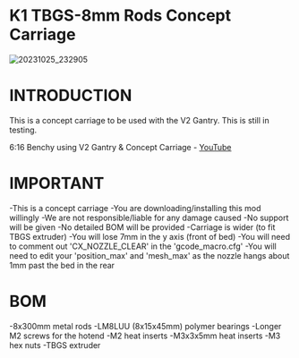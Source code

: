 #  K1 TBGS-8mm Rods Concept Carriage


![20231025_232905](https://github.com/D3vil-Design/K1-Hardware-Mods/assets/145330457/bff8e976-61a2-4c78-91ca-3e268ad8097a)


# INTRODUCTION

This is a concept carriage to be used with the V2 Gantry. This is still in testing. 

6:16 Benchy using V2 Gantry & Concept Carriage - [YouTube](https://www.youtube.com/watch?v=GfOL87u7CSw&ab_channel=DerrickDarrell)

# IMPORTANT

-This is a concept carriage
-You are downloading/installing this mod willingly
-We are not responsible/liable for any damage caused
-No support will be given
-No detailed BOM will be provided
-Carriage is wider (to fit TBGS extruder)
-You will lose 7mm in the y axis (front of bed)
-You will need to comment out 'CX_NOZZLE_CLEAR' in the 'gcode_macro.cfg'
-You will need to edit your 'position_max' and 'mesh_max' as the nozzle hangs about 1mm past the bed in the rear


# BOM
-8x300mm metal rods
-LM8LUU (8x15x45mm) polymer bearings
-Longer M2 screws for the hotend
-M2 heat inserts
-M3x3x5mm heat inserts
-M3 hex nuts
-TBGS extruder
